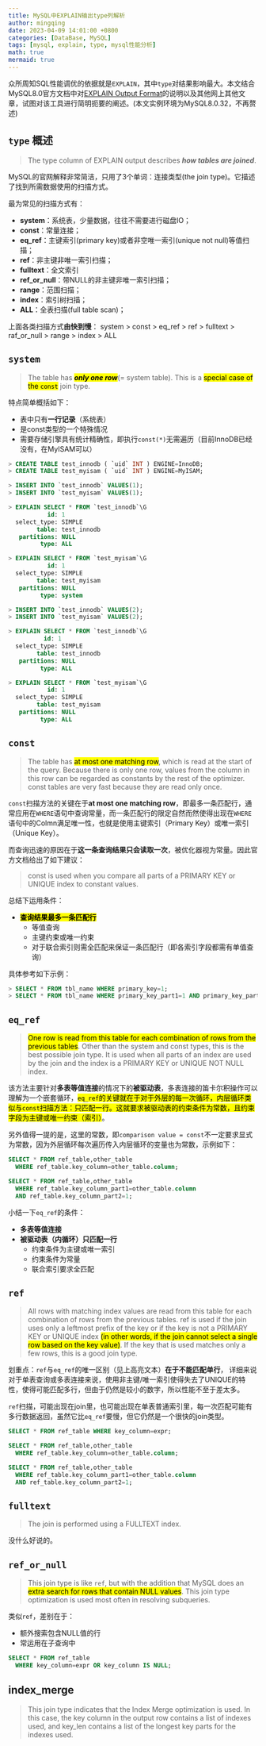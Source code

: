 ```yaml
---
title: MySQL中EXPLAIN输出type列解析
author: mingqing
date: 2023-04-09 14:01:00 +0800
categories: [DataBase, MySQL]
tags: [mysql, explain, type, mysql性能分析]
math: true
mermaid: true
---
```

众所周知SQL性能调优的依据就是`EXPLAIN`，其中`type`对结果影响最大。本文结合MySQL8.0官方文档中对[EXPLAIN Output Format](https://dev.mysql.com/doc/refman/8.0/en/explain-output.html)的说明以及其他网上其他文章，试图对该工具进行简明扼要的阐述。(本文实例环境为MySQL8.0.32，不再赘述)


## `type` 概述

> The type column of EXPLAIN output describes ***how tables are joined***.

MySQL的官网解释非常简洁，只用了3个单词：连接类型(the join type)。它描述了找到所需数据使用的扫描方式。

最为常见的扫描方式有：

- **system**：系统表，少量数据，往往不需要进行磁盘IO；
- **const**：常量连接；
- **eq_ref**：主键索引(primary key)或者非空唯一索引(unique not null)等值扫描；
- **ref**：非主键非唯一索引扫描；
- **fulltext**：全文索引
- **ref_or_null**：带NULL的非主键非唯一索引扫描；
- **range**：范围扫描；
- **index**：索引树扫描；
- **ALL**：全表扫描(full table scan)；

上面各类扫描方式**由快到慢**： system > const > eq_ref > ref > fulltext > raf_or_null > range > index > ALL

## `system`

> The table has <mark>***only one row***</mark>(= system table). This is a <mark>special case of the `const`</mark> join type.

特点简单概括如下：

- 表中只有**一行记录**（系统表）
- 是const类型的一个特殊情况
- 需要存储引擎具有统计精确性，即执行`const(*)`无需遍历（目前InnoDB已经没有，在MyISAM可以）

``` SQL
> CREATE TABLE test_innodb ( `uid` INT ) ENGINE=InnoDB;
> CREATE TABLE test_myisam ( `uid` INT ) ENGINE=MyISAM;

> INSERT INTO `test_innodb` VALUES(1);
> INSERT INTO `test_myisam` VALUES(1);

> EXPLAIN SELECT * FROM `test_innodb`\G
           id: 1
  select_type: SIMPLE
        table: test_innodb
   partitions: NULL
         type: ALL

> EXPLAIN SELECT * FROM `test_myisam`\G
           id: 1
  select_type: SIMPLE
        table: test_myisam
   partitions: NULL
         type: system

> INSERT INTO `test_innodb` VALUES(2);
> INSERT INTO `test_myisam` VALUES(2);

> EXPLAIN SELECT * FROM `test_innodb`\G
          id: 1
  select_type: SIMPLE
        table: test_innodb
   partitions: NULL
         type: ALL

> EXPLAIN SELECT * FROM `test_myisam`\G
           id: 1
  select_type: SIMPLE
        table: test_myisam
   partitions: NULL
         type: ALL
```

## `const`

> The table has <mark>at most one matching row</mark>, which is read at the start of the query. Because there is only one row, values from the column in this row can be regarded as constants by the rest of the optimizer. const tables are very fast because they are read only once.

`const`扫描方法的关键在于**at most one matching row**，即最多一条匹配行，通常应用在`WHERE`语句中查询常量，而一条匹配行的限定自然而然使得出现在`WHERE`语句中的Colmn满足唯一性，也就是使用主键索引（Primary Key）或唯一索引（Unique Key）。

而查询迅速的原因在于**这一条查询结果只会读取一次**，被优化器视为常量。因此官方文档给出了如下建议：

> const is used when you compare all parts of a PRIMARY KEY or UNIQUE index to constant values. 

总结下运用条件：
- <mark>**查询结果最多一条匹配行**</mark>
    - 等值查询
    - 主键约束或唯一约束
    - 对于联合索引则需全匹配来保证一条匹配行（即各索引字段都需有单值查询）

具体参考如下示例：

```SQL
> SELECT * FROM tbl_name WHERE primary_key=1;
> SELECT * FROM tbl_name WHERE primary_key_part1=1 AND primary_key_part2=2;
```

## `eq_ref`
> <mark>One row is read from this table for each combination of rows from the previous tables</mark>. Other than the system and const types, this is the best possible join type. It is used when all parts of an index are used by the join and the index is a PRIMARY KEY or UNIQUE NOT NULL index.

该方法主要针对**多表等值连接**的情况下的**被驱动表**，多表连接的笛卡尔积操作可以理解为一个嵌套循环，<mark>`eq_ref`的关键就在于对于外层的每一次循环，内层循环类似与`const`扫描方法：只匹配一行。这就要求被驱动表的约束条件为常数，且约束字段为主键或唯一约束（索引）</mark>。

另外值得一提的是，这里的常数，即`comparison value = const`不一定要求显式为常数，因为外层循环每次遍历传入内层循环的变量也为常数，示例如下：

```SQL
SELECT * FROM ref_table,other_table
  WHERE ref_table.key_column=other_table.column;

SELECT * FROM ref_table,other_table
  WHERE ref_table.key_column_part1=other_table.column
  AND ref_table.key_column_part2=1;
```

小结一下`eq_ref`的条件：

- **多表等值连接**
- **被驱动表（内循环）只匹配一行**
  - 约束条件为主键或唯一索引
  - 约束条件为常量
  - 联合索引要求全匹配

## `ref`

> All rows with matching index values are read from this table for each combination of rows from the previous tables. ref is used if the join uses only a leftmost prefix of the key or if the key is not a PRIMARY KEY or UNIQUE index <mark>(in other words, if the join cannot select a single row based on the key value)</mark>. If the key that is used matches only a few rows, this is a good join type.

划重点：`ref`与`eq_ref`的唯一区别（见上高亮文本）**在于不能匹配单行**， 详细来说对于单表查询或多表连接来说，使用非主键/唯一索引使得失去了UNIQUE的特性，使得可能匹配多行，但由于仍然是较小的数字，所以性能不至于差太多。

`ref`扫描，可能出现在join里，也可能出现在单表普通索引里，每一次匹配可能有多行数据返回，虽然它比`eq_ref`要慢，但它仍然是一个很快的join类型。

```SQL
SELECT * FROM ref_table WHERE key_column=expr;

SELECT * FROM ref_table,other_table
  WHERE ref_table.key_column=other_table.column;

SELECT * FROM ref_table,other_table
  WHERE ref_table.key_column_part1=other_table.column
  AND ref_table.key_column_part2=1;
```
## `fulltext`
> The join is performed using a FULLTEXT index.

没什么好说的。

## `ref_or_null`

> This join type is like `ref`, but with the addition that MySQL does an <mark>extra search for rows that contain NULL values</mark>. This join type optimization is used most often in resolving subqueries. 

类似`ref`，差别在于：

- 额外搜索包含NULL值的行
- 常运用在子查询中

```SQL
SELECT * FROM ref_table
  WHERE key_column=expr OR key_column IS NULL;
```

## index_merge

> This join type indicates that the Index Merge optimization is used. In this case, the key column in the output row contains a list of indexes used, and key_len contains a list of the longest key parts for the indexes used.
